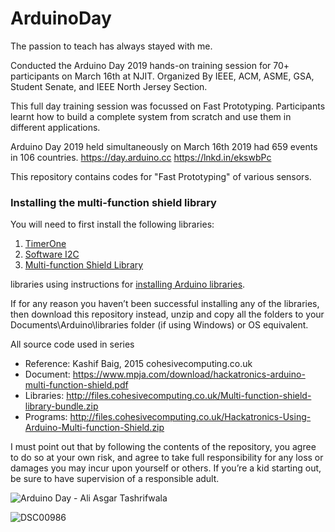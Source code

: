 # ArduinoDay
The passion to teach has always stayed with me.

Conducted the Arduino Day 2019 hands-on training session for 70+ participants on March 16th at NJIT.
Organized By IEEE, ACM, ASME, GSA, Student Senate, and IEEE North Jersey Section.

This full day training session was focussed on Fast Prototyping. Participants learnt how to build a complete system from scratch and use them in different applications.

Arduino Day 2019 held simultaneously on March 16th 2019 had 659 events in 106 countries.
https://day.arduino.cc
https://lnkd.in/ekswbPc

This repository contains codes for "Fast Prototyping" of various sensors.

### Installing the multi-function shield library

You will need to first install the following libraries:
1. [TimerOne](https://github.com/PaulStoffregen/TimerOne)
2. [Software I2C](http://playground.arduino.cc/Main/SoftwareI2CLibrary) 
3. [Multi-function Shield Library](http://files.cohesivecomputing.co.uk/MultiFuncShield-Library.zip)

libraries using instructions for [installing Arduino libraries](https://www.arduino.cc/en/guide/libraries).

If for any reason you haven’t been successful installing any of the libraries, then download this
repository instead, unzip and copy all the folders to your Documents\Arduino\libraries folder (if using
Windows) or OS equivalent.



All source code used in series

 * Reference: Kashif Baig, 2015 cohesivecomputing.co.uk
 * Document: https://www.mpja.com/download/hackatronics-arduino-multi-function-shield.pdf
 * Libraries: http://files.cohesivecomputing.co.uk/Multi-function-shield-library-bundle.zip
 * Programs: http://files.cohesivecomputing.co.uk/Hackatronics-Using-Arduino-Multi-function-Shield.zip

I must point out that by following the contents of the repository, you agree to do so at your own risk, and
agree to take full responsibility for any loss or damages you may incur upon yourself or others. If
you’re a kid starting out, be sure to have supervision of a responsible adult.


![Arduino Day - Ali Asgar Tashrifwala](https://user-images.githubusercontent.com/15716059/54493664-f09c6e00-48a8-11e9-8080-c8e8a4fbae78.png)


![DSC00986](https://user-images.githubusercontent.com/15716059/54493687-29d4de00-48a9-11e9-8fa8-316a39785ca7.JPG)
